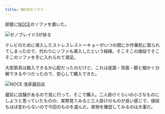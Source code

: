 ```yaml
---
title: NOCEのソファ
---
```

部屋に[NOCE](https://www.noce.co.jp/)のソファを置いた。

![](https://lh6.googleusercontent.com/C0lumA1b1vwRd4PEVpgNqHLEDjAe--kHXcXxfQ0So9qR-cW3k5ydBcAm8Epj9bwkR9kgc5_nuQUcS595BKWs77j3QxVIE6kkjM9iTSHRUX-re5geEI61K3jXTwwOLf_JtxBKJCsQ_D2G0IgVdOnHpsQ "ゼノブレイド3が捗る")

テレビのために導入したストレスレストーキョーがいつの間にか作業机に取られてしまったので、代わりにソファも導入したという経緯。そこそこの値段でそこそこのソファを手に入れられて満足。

大型家具は搬入できるか心配だったのだけど、これは座面・背面・脚と細かく分解できるやつだったので、安心して購入できた。

![](https://lh6.googleusercontent.com/tYY2ovRasmALbECBBqepJ5dX_WfyxVWdL5OjW-i-5_DuBpWVoo9bVu0LiP7ZSOzeUHl6YzcCe-Bx00te4x1iD_r7jakzzhj_5R_wzKBvR3HPauNa2mB_NmPc5TS0MCyxk5Uv5JLovjAYgOBKPGjFQ0I "NOCE 浅草蔵前店")

蔵前に店舗があるので見に行って、そこで購入。二人掛けぐらいの小さなものにしようと思っていたものの、実際見てみると三人掛けのものが良い感じで、値段もほぼ変わらないので今回のものを選んだ。実物を確認してみるのは大事だ。
